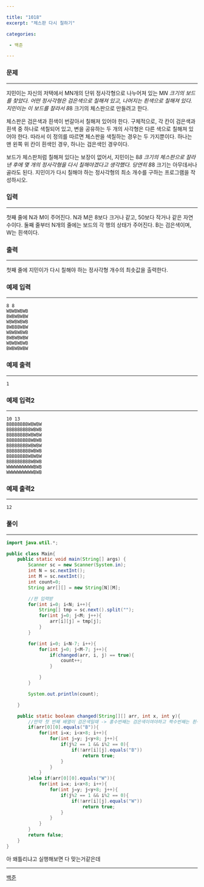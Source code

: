 ```yaml
---

title: "1018"
excerpt: "체스판 다시 칠하기"

categories:

 - 백준 

---
```


### 문제

---

지민이는 자신의 저택에서 MN개의 단위 정사각형으로 나누어져 있는 M*N 크기의 보드를 찾았다. 어떤 정사각형은 검은색으로 칠해져 있고, 나머지는 흰색으로 칠해져 있다. 지민이는 이 보드를 잘라서 8*8 크기의 체스판으로 만들려고 한다.

체스판은 검은색과 흰색이 번갈아서 칠해져 있어야 한다. 구체적으로, 각 칸이 검은색과 흰색 중 하나로 색칠되어 있고, 변을 공유하는 두 개의 사각형은 다른 색으로 칠해져 있어야 한다. 따라서 이 정의를 따르면 체스판을 색칠하는 경우는 두 가지뿐이다. 하나는 맨 왼쪽 위 칸이 흰색인 경우, 하나는 검은색인 경우이다.

보드가 체스판처럼 칠해져 있다는 보장이 없어서, 지민이는 8*8 크기의 체스판으로 잘라낸 후에 몇 개의 정사각형을 다시 칠해야겠다고 생각했다. 당연히 8*8 크기는 아무데서나 골라도 된다. 지민이가 다시 칠해야 하는 정사각형의 최소 개수를 구하는 프로그램을 작성하시오.





### 입력

---

첫째 줄에 N과 M이 주어진다. N과 M은 8보다 크거나 같고, 50보다 작거나 같은 자연수이다. 둘째 줄부터 N개의 줄에는 보드의 각 행의 상태가 주어진다. B는 검은색이며, W는 흰색이다.



### 출력

---

첫째 줄에 지민이가 다시 칠해야 하는 정사각형 개수의 최솟값을 출력한다.





### 예제 입력

---

```
8 8
WBWBWBWB
BWBWBWBW
WBWBWBWB
BWBBBWBW
WBWBWBWB
BWBWBWBW
WBWBWBWB
BWBWBWBW
```



### 예제 출력

---

```
1
```



### 예제 입력2

---

```
10 13
BBBBBBBBWBWBW
BBBBBBBBBWBWB
BBBBBBBBWBWBW
BBBBBBBBBWBWB
BBBBBBBBWBWBW
BBBBBBBBBWBWB
BBBBBBBBWBWBW
BBBBBBBBBWBWB
WWWWWWWWWWBWB
WWWWWWWWWWBWB
```



### 예제 출력2

---

```
12
```





### 풀이

---

```java
import java.util.*;

public class Main{
    public static void main(String[] args) {
        Scanner sc = new Scanner(System.in);
        int N = sc.nextInt();
        int M = sc.nextInt();
        int count=0;
        String arr[][] = new String[N][M];

        //판 입력받
        for(int i=0; i<N; i++){
            String[] tmp = sc.next().split("");
            for(int j=0; j<M; j++){
                arr[i][j] = tmp[j];
            }
        }

        for(int i=0; i<N-7; i++){
            for(int j=0; j<M-7; j++){
                if(changed(arr, i, j) == true){
                    count++;
                }

            }
        }

        System.out.println(count);

    }

    public static boolean changed(String[][] arr, int x, int y){
        //만약 첫 번째 배열이 검은색일때 -> 홍수번째는 검은색이여야하고 짝수번째는 흰색
        if(arr[0][0].equals("B")){
            for(int i=x; i<x+8; i++){
                for(int j=y; j<y+8; j++){
                    if(j%2 == 1 && i%2 == 0){
                        if(!arr[i][j].equals("B"))
                            return true;
                    }
                }
            }
        }else if(arr[0][0].equals("W")){
            for(int i=x; i<x+8; i++){
                for(int j=y; j<y+8; j++){
                    if(j%2 == 1 && i%2 == 0){
                        if(!arr[i][j].equals("W"))
                            return true;
                    }
                }
            }
        }
        return false;
    }
}
```

아 왜틀리냐고 실행해보면 다 맞는거같은데









---

[백준](https://www.acmicpc.net/problem/1018)




